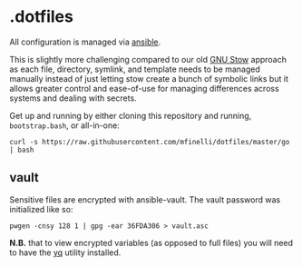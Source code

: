 # .dotfiles

All configuration is managed via [ansible](https://www.ansible.com).

This is slightly more challenging compared to our old
[GNU Stow](https://www.gnu.org/software/stow/) approach as each file,
directory, symlink, and template needs to be managed manually instead of just
letting stow create a bunch of symbolic links but it allows greater control
and ease-of-use for managing differences across systems and dealing with
secrets.

Get up and running by either cloning this repository and running,
`bootstrap.bash`, or all-in-one:

```shell
curl -s https://raw.githubusercontent.com/mfinelli/dotfiles/master/go | bash
```

## vault

Sensitive files are encrypted with ansible-vault. The vault password was
initialized like so:

```shell
pwgen -cnsy 128 1 | gpg -ear 36FDA306 > vault.asc
```

**N.B.** that to view encrypted variables (as opposed to full files) you will
need to have the [yq](https://github.com/mikefarah/yq) utility installed.
